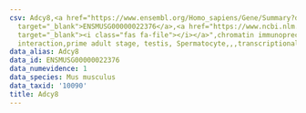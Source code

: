 ```yaml
---
csv: Adcy8,<a href="https://www.ensembl.org/Homo_sapiens/Gene/Summary?db=core;g=ENSMUSG00000022376"
  target="_blank">ENSMUSG00000022376</a>,<a href="https://www.ncbi.nlm.nih.gov/pubmed/25450459"
  target="_blank"><i class="fas fa-file"></i></a>",chromatin immunoprecipitation assay,direct
  interaction,prime adult stage, testis, Spermatocyte,,,transcriptional regulation,
data_alias: Adcy8
data_id: ENSMUSG00000022376
data_numevidence: 1
data_species: Mus musculus
data_taxid: '10090'
title: Adcy8
---
```

